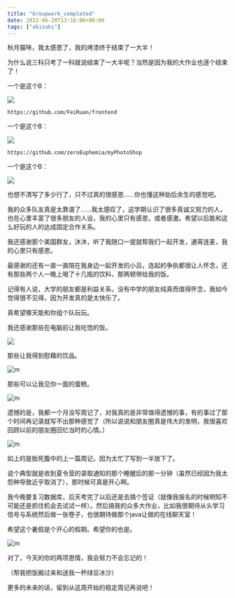 ```yaml
---
title: "Groupwork_completed"
date: 2022-06-20T13:16:06+08:00
tags: ["akizuki"]
---
```










秋月猫咪，我太感恩了，我的烤漆终于结束了一大半！

为什么说三科只考了一科就说结束了一大半呢？当然是因为我的大作业也逐个结束了！

一个是这个B：

![](miaotu.png)

`https://github.com/FeiRuan/frontend`

一个是这个B：

![](ps.png)

`https://github.com/zeroEuphemia/myPhotoShop`

一个是这个B：

![](shuxue.png)



也想不清写了多少行了，只不过真的很感恩......你也懂这种劫后余生的感觉吧。

我的众多队友真是太靠谱了......我太感叹了，这学期认识了很多真诚又努力的人，也在心里丰富了很多朋友的人设，我的心里只有感恩，或者感激。希望以后能和这么好玩的人的达成固定合作关系。

我还感谢那个美国群友，沐沐，听了我随口一提就帮我们一起开发，通宵连麦，我的心里只有感恩。

最感谢的还有一直一直陪在我身边一起开发的小吕，连起的争执都很让人怀念，还有那些两个人一晚上喝了十几瓶的饮料，那两顿带给我的饭。

记得有人说，大学的朋友都是利益关系，没有中学的朋友纯真而值得怀念，我如今觉得很不见得，因为开发真的是太快乐了。

真希望哪天能和你组个队玩玩。



我还感谢那些在电脑前让我吃饱的饭。

![](yuzi.jpg)

那些让我得到慰藉的饮品。

![m](yangzhiganlu.jpg)

那些可以让我见你一面的蛋糕。

![m](dangao.jpg)





遗憾的是，我都一个月没写周记了，对我真的是非常值得遗憾的事，有的事过了那个时间再记录就写不出那种感觉了（所以说说和朋友圈真是伟大的发明，我很喜欢回顾以前的朋友圈回忆当时的心情。）

![m](week3.png)

如上的是胎死腹中的上一篇周记，因为太忙了写到一半放下了。

说个典型就是收到夏令营的录取通知的那个睡醒后的那一分钟（虽然已经因为我太怨种导致近乎取消了），那时候可真是开心啊。

我今晚要复习数据库，后天考完了以后还是去搞个签证（就像我报名的时候明知不可能还是抓住机会去试试一样）。然后搞我的众多大作业，比如我很期待从头学习信号与系统然后做一张卷子，也很期待做那个java让做的在线聊天室！

希望这个暑假是个开心的假期。希望你的也是。

![m](mao.jpg)





对了，今天的你的两项恩情，我会努力不会忘记的！

（帮我把饭搬过来和送我一杯绿豆冰沙）

更多的未来的话，留到从这周开始的稳定周记再说吧！
